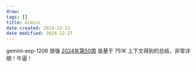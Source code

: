 ```yaml
---
draw:
tags: []
title: Gimini
date created: 2024-12-11
date modified: 2024-12-27
---
```


gemini-exp-1206 很强 [2024年第50周](2024年第50周.md) 是基于 751K 上下文得到的总结，非常详细！牛逼！

